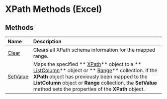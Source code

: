 
# XPath Methods (Excel)

## Methods



|**Name**|**Description**|
|:-----|:-----|
| [Clear](8d9e0c70-c77e-257f-6ac7-7a8577282ab1.md)|Clears all XPath schema information for the mapped range. |
| [SetValue](9d7e9eea-0962-cff8-6909-b31d349eb78a.md)|Maps the specified  ** [XPath](e13f2b3e-cef2-4e3c-f942-5347cf722e2d.md)** object to a ** [ListColumn](c2060e4a-2340-c606-f272-1e4dad6964d0.md)** object or ** [Range](b8207778-0dcc-4570-1234-f130532cc8cd.md)** collection. If the **XPath** object has previously been mapped to the **ListColumn** object or **Range** collection, the **SetValue** method sets the properties of the **XPath** object.|
